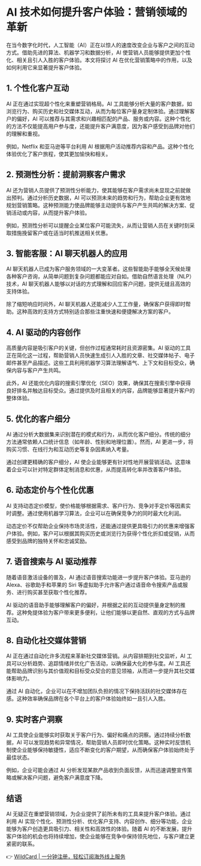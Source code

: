 # AI 技术如何提升客户体验：营销领域的革新

在当今数字化时代，人工智能（AI）正在以惊人的速度改变企业与客户之间的互动方式。借助先进的算法、机器学习和数据分析，AI 使营销人员能够提供更加个性化、相关且引人入胜的客户体验。本文将探讨 AI 在优化营销策略中的作用，以及如何利用它来显著提升客户体验。

## 1. 个性化客户互动
AI 正在通过实现超个性化来重塑营销格局。AI 工具能够分析大量的客户数据，如浏览行为、购买历史和社交媒体互动，从而为每位客户量身定制体验。通过理解客户的偏好，AI 可以推荐与其需求和兴趣相匹配的产品、服务或内容。这种个性化的方法不仅能提高用户参与度，还能提升客户满意度，因为客户感受到品牌对他们的理解和重视。

例如，Netflix 和亚马逊等平台利用 AI 根据用户活动推荐内容和产品。这种个性化体验优化了客户旅程，使其更加愉快和相关。

## 2. 预测性分析：提前洞察客户需求
AI 还为营销人员提供了预测性分析能力，使其能够在客户需求尚未显现之前就做出预判。通过分析历史数据，AI 可以预测未来的趋势和行为，帮助企业更有效地规划营销策略。这种预测能力使品牌能够主动提供与客户产生共鸣的解决方案、促销活动或内容，从而提升客户体验。

例如，预测性分析可以提醒企业某位客户可能流失，从而让营销人员在关键时刻采取措施挽留客户或在适当时机推送相关优惠。

## 3. 智能客服：AI 聊天机器人的应用
AI 聊天机器人已成为客户服务领域的一大变革者。这些智能助手能够全天候处理各种客户咨询，从简单问题到复杂问题都能应对自如。借助自然语言处理（NLP）技术，AI 聊天机器人能够以对话的方式理解和回应客户问题，提供无缝且高效的支持体验。

除了缩短响应时间外，AI 聊天机器人还能减少人工工作量，确保客户获得即时帮助。这种高效的支持方式特别适合那些注重快速和便捷解决方案的客户。

## 4. AI 驱动的内容创作
高质量内容是吸引客户的关键，但创作过程通常耗时且资源密集。AI 驱动的工具正在简化这一过程，帮助营销人员快速生成引人入胜的文章、社交媒体帖子、电子邮件甚至产品描述。这些工具利用机器学习算法理解语气、上下文和目标受众，确保内容与客户产生共鸣。

此外，AI 还能优化内容的搜索引擎优化（SEO）效果，确保其在搜索引擎中获得良好排名并触达目标受众。通过提供及时且相关的内容，品牌能够显著提升客户的整体体验。

## 5. 优化的客户细分
AI 通过分析大数据集来识别潜在的模式和行为，从而优化客户细分。传统的细分方法通常依赖人口统计信息（如年龄、性别和地理位置）。然而，AI 更进一步，将购买习惯、在线行为和互动历史等复杂因素纳入考量。

通过创建更精确的客户细分，AI 使企业能够更有针对性地开展营销活动。这意味着企业可以针对特定群体定制消息和优惠，从而提高转化率并改善客户体验。

## 6. 动态定价与个性化优惠
AI 支持动态定价模型，使价格能够根据需求、客户行为、竞争对手定价等因素实时调整。通过使用机器学习算法，企业可以在确保竞争力的同时最大化利润。

动态定价不仅帮助企业保持市场灵活性，还能通过提供更具吸引力的优惠来增强客户体验。例如，客户可以根据其购买历史或浏览行为获得个性化折扣或促销，从而感受到品牌的独特关怀和忠诚奖励。

## 7. 语音搜索与 AI 驱动推荐
随着语音激活设备的普及，AI 通过语音搜索功能进一步提升客户体验。亚马逊的 Alexa、谷歌助手和苹果的 Siri 等虚拟助手允许客户通过语音命令搜索产品或服务、进行购买甚至获取个性化推荐。

AI 驱动的语音助手能够理解客户的偏好，并根据之前的互动提供量身定制的推荐。这种免提体验为客户带来更多便利，让他们能够以更自然、直观的方式与品牌互动。

## 8. 自动化社交媒体营销
AI 正在通过自动化许多流程来革新社交媒体营销。从内容排期到社交监听，AI 工具可以分析趋势、追踪情绪并优化广告活动，以确保最大化的参与度。AI 工具还能帮助品牌识别与其价值观和目标受众契合的意见领袖，从而进一步提升其社交媒体影响力。

通过 AI 自动化，企业可以在不增加团队负担的情况下保持活跃的社交媒体存在感。这种效率确保品牌在各个平台上的客户体验始终如一且引人入胜。

## 9. 实时客户洞察
AI 工具使企业能够实时获取关于客户行为、偏好和痛点的洞察。通过持续分析数据，AI 可以发现趋势和异常情况，帮助营销人员即时优化策略。这种实时反馈机制使企业能够保持敏捷性，适应不断变化的客户期望，从而确保客户体验始终处于最佳状态。

例如，企业可能会通过 AI 分析发现某款产品收到负面反馈，从而迅速调整宣传策略或解决客户问题，避免客户满意度下降。

## 结语
AI 无疑正在重塑营销领域，为企业提供了前所未有的工具来提升客户体验。通过利用 AI 实现个性化、预测性分析、优化客户支持、内容创作、细分等功能，企业能够为客户创造更具吸引力、相关性和高效性的体验。随着 AI 的不断发展，提升客户体验的机会也将持续增加，使企业能够在竞争中保持领先地位，与客户建立更紧密的联系。

👉 [WildCard | 一分钟注册，轻松订阅海外线上服务](https://bbtdd.com/WildCard)
